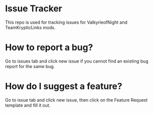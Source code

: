 # Issue Tracker
This repo is used for tracking issues for ValkyrieofNight and TeamKrypticLinks mods.

# How to report a bug?
Go to issues tab and click new issue if you cannot find an existing bug report for the same bug.

# How do I suggest a feature?
Go to issue tab and click new issue, then click on the Feature Request template and fill it out.
